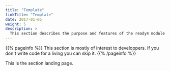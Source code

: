 ```yaml
---
title: "Template"
linkTitle: "Template"
date: 2017-01-05
weight: 5
description: >
  This section describes the purpose and features of the ready4 module template.
---
```


{{% pageinfo %}}
This section is mostly of interest to developpers. If you don't write code for a living you can skip it.
{{% /pageinfo %}}

This is the section landing page.

